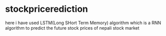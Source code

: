# stockpricerediction
here i have used LSTM(Long SHort Term Memory) algorithm which is a RNN algorithm to predict the future stock prices of nepali stock market
